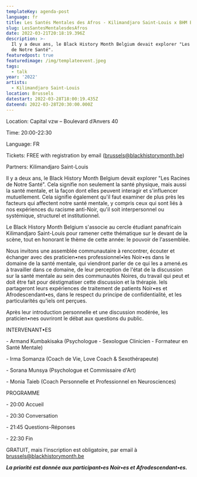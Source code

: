 ```yaml
---
templateKey: agenda-post
language: fr
title: Les Santés Mentales des Afros - Kilimandjaro Saint-Louis x BHM Belgium
slug: LesSantesMentalesdesAfros
date: 2022-03-21T20:18:19.396Z
description: >-
  Il y a deux ans, le Black History Month Belgium devait explorer "Les Racines
  de Notre Santé".
featuredpost: true
featuredimage: /img/templateevent.jpeg
tags:
  - talk
year: '2022'
artists:
  - Kilimandjaro Saint-Louis
location: Brussels
datestart: 2022-03-28T18:00:19.435Z
dateend: 2022-03-28T20:30:00.000Z
---
```

Location:  Capital vzw – Boulevard d’Anvers 40

Time: 20:00-22:30

Language: FR

Tickets: FREE with registration by email (brussels@blackhistorymonth.be)

Partners: Kilimandjaro Saint-Louis

Il y a deux ans, le Black History Month Belgium devait explorer "Les Racines de Notre Santé". Cela signifie non seulement la santé physique, mais aussi la santé mentale, et la façon dont elles peuvent interagir et s'influencer mutuellement. Cela signifie également qu'il faut examiner de plus près les facteurs qui affectent notre santé mentale, y compris ceux qui sont liés à nos expériences du racisme anti-Noir, qu'il soit interpersonnel ou systémique, structurel et institutionnel.

Le Black History Month Belgium s'associe au cercle étudiant panafricain Kilimandjaro Saint-Louis pour ramener cette thématique sur le devant de la scène, tout en honorant le thème de cette année: le pouvoir de l'assemblée.

Nous invitons une assemblée communautaire à rencontrer, écouter et échanger avec des praticien•nes professionnel•les Noir•es dans le domaine de la santé mentale, qui viendront parler de ce qui les a amené.es à travailler dans ce domaine, de leur perception de l'état de la discussion sur la santé mentale au sein des communautés Noires, du travail qui peut et doit être fait pour déstigmatiser cette discussion et la thérapie. Iels partageront leurs expériences de traitement de patients Noir•es et Afrodescendant•es, dans le respect du principe de confidentialité, et les particularités qu'iels ont perçues.

Après leur introduction personnelle et une discussion modérée, les praticien•nes ouvriront le débat aux questions du public.

INTERVENANT•ES

\- Armand Kumbakisaka (Psychologue - Sexologue Clinicien - Formateur en Santé Mentale)

\- Irma Somanza (Coach de Vie, Love Coach & Sexothérapeute)

\- Sorana Munsya (Psychologue et Commissaire d'Art)

\- Monia Taieb (Coach Personnelle et Professionnel en Neurosciences)

PROGRAMME

\- 20:00 Accueil

\- 20:30 Conversation

\- 21:45 Questions-Réponses

\- 22:30 Fin

GRATUIT, mais l'inscription est obligatoire, par email à brussels@blackhistorymonth.be

_**La priorité est donnée aux participant•es Noir•es et Afrodescendant•es.**_
